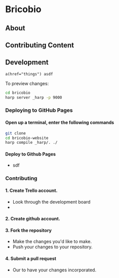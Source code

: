 # Bricobio

## About

## Contributing Content

## Development

```jade
a(href="things") asdf
```
To preview changes:

```bash
cd bricobio
harp server _harp -p 9000
```


### Deploying to GitHub Pages

#### Open up a terminal, enter the following commands

```bash
git clone
cd bricobio-website
harp compile _harp/. ./
```

#### Deploy to Github Pages
- sdf

### Contributing

#### 1. Create Trello account.
- Look through the development board
-

#### 2. Create github account.

#### 3. Fork the repository
- Make the changes you'd like to make.
- Push your changes to your repository.

#### 4. Submit a pull request
- Our to have your changes incorporated.
